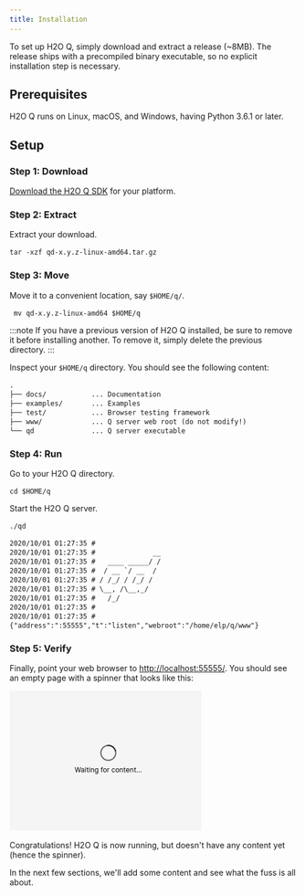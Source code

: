 ```yaml
---
title: Installation
---
```


To set up H2O Q, simply download and extract a release (~8MB). The release ships with a precompiled binary executable, so no explicit installation step is necessary.

## Prerequisites

H2O Q runs on Linux, macOS, and Windows, having Python 3.6.1 or later.

## Setup

### Step 1: Download

[Download the H2O Q SDK](https://github.com/h2oai/qd/releases/latest) for your platform. 

### Step 2: Extract

Extract your download.

```shell
tar -xzf qd-x.y.z-linux-amd64.tar.gz
```
### Step 3: Move

Move it to a convenient location, say `$HOME/q/`.

```shell
 mv qd-x.y.z-linux-amd64 $HOME/q
```

:::note
If you have a previous version of H2O Q installed, be sure to remove it before installing another. To remove it, simply delete the previous directory.
:::

Inspect your `$HOME/q` directory. You should see the following content:

```
.
├── docs/           ... Documentation
├── examples/       ... Examples
├── test/           ... Browser testing framework
├── www/            ... Q server web root (do not modify!)
└── qd              ... Q server executable
```

### Step 4: Run

Go to your H2O Q directory.

```shell
cd $HOME/q
```

Start the H2O Q server.

```shell
./qd
```

```
2020/10/01 01:27:35 # 
2020/10/01 01:27:35 #              __
2020/10/01 01:27:35 #   ____ _____/ /
2020/10/01 01:27:35 #  / __ `/ __  /
2020/10/01 01:27:35 # / /_/ / /_/ /
2020/10/01 01:27:35 # \__, /\__,_/
2020/10/01 01:27:35 #   /_/
2020/10/01 01:27:35 # 
2020/10/01 01:27:35 # {"address":":55555","t":"listen","webroot":"/home/elp/q/www"}

```

### Step 5: Verify

Finally, point your web browser to [http://localhost:55555/](http://localhost:55555/). You should see an empty page with a spinner that looks like this:

![spinner](./assets/installation__waiting.png)

Congratulations! H2O Q is now running, but doesn't have any content yet (hence the spinner). 

In the next few sections, we'll add some content and see what the fuss is all about.


